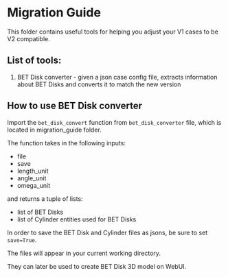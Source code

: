 # Migration Guide

This folder contains useful tools for helping you adjust your V1 cases to be V2 compatible.

## List of tools:

1. BET Disk converter - given a json case config file, extracts information about BET Disks and converts it to match the new version

## How to use BET Disk converter

Import the `bet_disk_convert` function from `bet_disk_converter` file, which is located in migration_guide folder.

The function takes in the following inputs:
- file
- save
- length_unit
- angle_unit
- omega_unit

and returns a tuple of lists:
- list of BET Disks
- list of Cylinder entities used for BET Disks

In order to save the BET Disk and Cylinder files as jsons, be sure to set `save=True`.

The files will appear in your current working directory.

They can later be used to create BET Disk 3D model on WebUI.